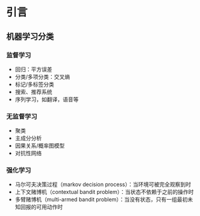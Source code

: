 # 引言
## 机器学习分类
### 监督学习
- 回归：平方误差
- 分类/多项分类：交叉熵
- 标记/多标签分类
- 搜索、推荐系统
- 序列学习，如翻译，语音等

### 无监督学习
- 聚类
- 主成分分析
- 因果关系/概率图模型
- 对抗性网络

### 强化学习
- 马尔可夫决策过程（markov decision process）：当环境可被完全观察到时
- 上下文赌博机（contextual bandit problem）：当状态不依赖于之前的操作时
- 多臂赌博机（multi-armed bandit problem）：当没有状态，只有一组最初未知回报的可用动作时